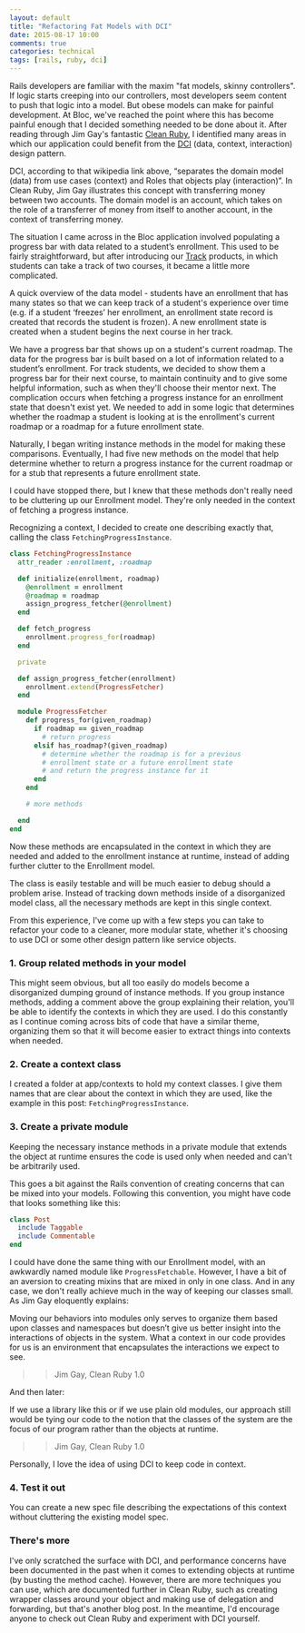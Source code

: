 ```yaml
---
layout: default
title: "Refactoring Fat Models with DCI"
date: 2015-08-17 10:00
comments: true
categories: technical
tags: [rails, ruby, dci]
---
```


Rails developers are familiar with the maxim "fat models, skinny controllers". If logic starts creeping into our controllers, most developers seem content to push that logic into a model. But obese models can make for painful development. At Bloc, we've reached the point where this has become painful enough that I decided something needed to be done about it. After reading through Jim Gay's fantastic [Clean Ruby](http://clean-ruby.com/), I identified many areas in which our application could benefit from the [DCI](https://en.wikipedia.org/wiki/Data,_context_and_interaction) (data, context, interaction) design pattern.

DCI, according to that wikipedia link above, “separates the domain model (data) from use cases (context) and Roles that objects play (interaction)”. In Clean Ruby, Jim Gay illustrates this concept with transferring money between two accounts. The domain model is an account, which takes on the role of a transferrer of money from itself to another account, in the context of transferring money.

The situation I came across in the Bloc application involved populating a progress bar with data related to a student’s enrollment. This used to be fairly straightforward, but after introducing our [Track](https://www.bloc.io/web-development-bootcamp) products, in which students can take a track of two courses, it became a little more complicated.

<!-- more -->

A quick overview of the data model - students have an enrollment that has many states so that we can keep track of a student's experience over time (e.g. if a student ‘freezes’ her enrollment, an enrollment state record is created that records the student is frozen). A new enrollment state is created when a student begins the next course in her track.

We have a progress bar that shows up on a student's current roadmap. The data for the progress bar is built based on a lot of information related to a student’s enrollment. For track students, we decided to show them a progress bar for their next course, to maintain continuity and to give some helpful information, such as when they'll choose their mentor next. The complication occurs when fetching a progress instance for an enrollment state that doesn't exist yet. We needed to add in some logic that determines whether the roadmap a student is looking at is the enrollment's current roadmap or a roadmap for a future enrollment state.

Naturally, I began writing instance methods in the model for making these comparisons. Eventually, I had five new methods on the model that help determine whether to return a progress instance for the current roadmap or for a stub that represents a future enrollment state.

I could have stopped there, but I knew that these methods don't really need to be cluttering up our Enrollment model. They're only needed in the context of fetching a progress instance.

Recognizing a context, I decided to create one describing exactly that, calling the class `FetchingProgressInstance`.

```ruby
class FetchingProgressInstance
  attr_reader :enrollment, :roadmap

  def initialize(enrollment, roadmap)
    @enrollment = enrollment
    @roadmap = roadmap
    assign_progress_fetcher(@enrollment)
  end

  def fetch_progress
    enrollment.progress_for(roadmap)
  end

  private

  def assign_progress_fetcher(enrollment)
    enrollment.extend(ProgressFetcher)
  end

  module ProgressFetcher
    def progress_for(given_roadmap)
      if roadmap == given_roadmap
        # return progress
      elsif has_roadmap?(given_roadmap)
        # determine whether the roadmap is for a previous
        # enrollment state or a future enrollment state
        # and return the progress instance for it
      end
    end

    # more methods

  end
end
```
Now these methods are encapsulated in the context in which they are needed and added to the enrollment instance at runtime, instead of adding further clutter to the Enrollment model.

The class is easily testable and will be much easier to debug should a problem arise. Instead of tracking down methods inside of a disorganized model class, all the necessary methods are kept in this single context.

From this experience, I've come up with a few steps you can take to refactor your code to a cleaner, more modular state, whether it's choosing to use DCI or some other design pattern like service objects.

### 1. Group related methods in your model

This might seem obvious, but all too easily do models become a disorganized dumping ground of instance methods. If you group instance methods, adding a comment above the group explaining their relation, you'll be able to identify the contexts in which they are used. I do this constantly as I continue coming across bits of code that have a similar theme, organizing them so that it will become easier to extract things into contexts when needed.

### 2. Create a context class

I created a folder at app/contexts to hold my context classes. I give them names that are clear about the context in which they are used, like the example in this post: `FetchingProgressInstance`.

### 3. Create a private module

Keeping the necessary instance methods in a private module that extends the object at runtime ensures the code is used only when needed and can't be arbitrarily used.

This goes a bit against the Rails convention of creating concerns that can be mixed into your models. Following this convention, you might have code that looks something like this:

```ruby
class Post
  include Taggable
  include Commentable
end
```

I could have done the same thing with our Enrollment model, with an awkwardly named module like `ProgressFetchable`. However, I have a bit of an aversion to creating mixins that are mixed in only in one class. And in any case, we don't really achieve much in the way of keeping our classes small. As Jim Gay eloquently explains:

>
  Moving our behaviors into modules only serves to organize them based upon classes and namespaces but doesn’t give us better insight into the interactions of objects in the system. What a context in our code provides for us is an environment that encapsulates the interactions we expect to see.
>>Jim Gay, Clean Ruby 1.0

And then later:

>
  If we use a library like this or if we use plain old modules, our approach still would be tying our code to the notion that the classes of the system are the focus of our program rather than the objects at runtime.
>>Jim Gay, Clean Ruby 1.0

Personally, I love the idea of using DCI to keep code in context.  

### 4. Test it out

You can create a new spec file describing the expectations of this context without cluttering the existing model spec.

### There's more

I've only scratched the surface with DCI, and performance concerns have been documented in the past when it comes to extending objects at runtime (by busting the method cache). However, there are more techniques you can use, which are documented further in Clean Ruby, such as creating wrapper classes around your object and making use of delegation and forwarding, but that's another blog post. In the meantime, I'd encourage anyone to check out Clean Ruby and experiment with DCI yourself.
